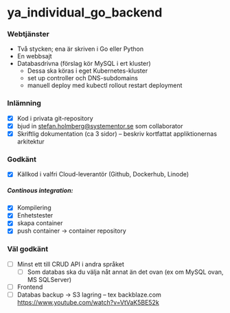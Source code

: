 # ya_individual_go_backend

### Webtjänster
- Två stycken; ena är skriven i Go  eller Python
- En webbsajt
- Databasdrivna (förslag kör MySQL i ert kluster)
	- Dessa ska köras i eget Kubernetes-kluster
	- set up controller och DNS-subdomains
	- manuell deploy med kubectl rollout restart deployment

### Inlämning
- [x] Kod i privata git-repository
- [x] bjud in stefan.holmberg@systementor.se som collaborator
- [x] Skriftlig dokumentation (ca 3 sidor) – beskriv kortfattat appliktionernas arkitektur

### Godkänt
- [x] Källkod i valfri Cloud-leverantör (Github, Dockerhub, Linode)

##### Continous integration:
- [x] Kompilering
- [x] Enhetstester 
- [x] skapa container 
- [x] push container -> container repository

### Väl godkänt
- [ ] Minst ett till CRUD API i andra språket
  - [ ] Som databas ska du välja nåt annat än det ovan (ex om MySQL ovan, MS SQLServer)
- [ ] Frontend
- [ ] Databas backup -> S3 lagring – tex backblaze.com
https://www.youtube.com/watch?v=VtVaK5BE52k
